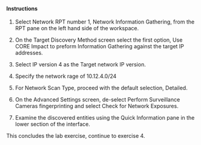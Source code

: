 #### Instructions

1. Select Network RPT number 1, Network Information Gathering, from the RPT pane on the left hand side of the workspace. 
2. On the Target Discovery Method screen select the first option, Use CORE Impact to preform Information Gathering against the target IP addresses. 
3. Select IP version 4 as the Target network IP version. 
4. Specify the network rage of 10.12.4.0/24 
5. For Network Scan Type, proceed with the default selection, Detailed. 
6. On the Advanced Settings screen, de-select Perform Surveillance Cameras fingerprinting and select Check for Network Exposures. 

7. Examine the discovered entities using the Quick Information pane in the lower section of the interface. 

This concludes the lab exercise, continue to exercise 4.
